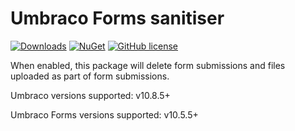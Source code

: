 # Umbraco Forms sanitiser

[![Downloads](https://img.shields.io/nuget/dt/Umbraco.Community.Sanitiser.Forms?color=cc9900)](https://www.nuget.org/packages/Umbraco.Community.Sanitiser.Forms/)
[![NuGet](https://img.shields.io/nuget/vpre/Umbraco.Community.Sanitiser.Forms?color=0273B3)](https://www.nuget.org/packages/Umbraco.Community.Sanitiser.Forms)
[![GitHub license](https://img.shields.io/github/license/richarth/sanitiser.forms?color=8AB803)](https://github.com/richarth/sanitiser.forms/blob/main/LICENSE)

When enabled, this package will delete form submissions and files uploaded as part of form submissions.

Umbraco versions supported: v10.8.5+

Umbraco Forms versions supported: v10.5.5+
